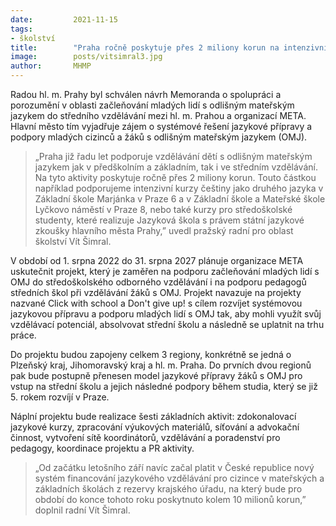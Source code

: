 ```yaml
---
date:         2021-11-15
tags:         
- školství
title:        "Praha ročně poskytuje přes 2 miliony korun na intenzivní kurzy češtiny"
image: 	      posts/vitsimral3.jpg
author:       MHMP
---
```


Radou hl. m. Prahy byl schválen návrh Memoranda o spolupráci a porozumění v oblasti začleňování mladých lidí s odlišným mateřským jazykem do středního vzdělávání mezi hl. m. Prahou a organizací META. Hlavní město tím vyjadřuje zájem o systémové řešení jazykové přípravy a podpory mladých cizinců a žáků s odlišným mateřským jazykem (OMJ).

> „Praha již řadu let podporuje vzdělávání dětí s odlišným mateřským jazykem jak v předškolním a základním, tak i ve středním vzdělávání. Na tyto aktivity poskytuje ročně přes 2 miliony korun. Touto částkou například podporujeme intenzivní kurzy češtiny jako druhého jazyka v Základní škole Marjánka v Praze 6 a v Základní škole a Mateřské škole Lyčkovo náměstí v Praze 8, nebo také kurzy pro středoškolské studenty, které realizuje Jazyková škola s právem státní jazykové zkoušky hlavního města Prahy,” uvedl pražský radní pro oblast školství Vít Šimral.

V období od 1. srpna 2022 do 31. srpna 2027 plánuje organizace META uskutečnit projekt, který je zaměřen na podporu začleňování mladých lidí s OMJ do středoškolského odborného vzdělávání i na podporu pedagogů středních škol při vzdělávání žáků s OMJ. Projekt navazuje na projekty nazvané Click with school a Don't give up! s cílem rozvíjet systémovou jazykovou přípravu a podporu mladých lidí s OMJ tak, aby mohli využít svůj vzdělávací potenciál, absolvovat střední školu a následně se uplatnit na trhu práce.

Do projektu budou zapojeny celkem 3 regiony, konkrétně se jedná o Plzeňský kraj, Jihomoravský kraj a hl. m. Praha. Do prvních dvou regionů pak bude postupně přenesen model jazykové přípravy žáků s OMJ pro vstup na střední školu a jejich následné podpory během studia, který se již 5. rokem rozvíjí v Praze.

Náplní projektu bude realizace šesti základních aktivit: zdokonalovací jazykové kurzy, zpracování výukových materiálů, síťování a advokační činnost, vytvoření sítě koordinátorů, vzdělávání a poradenství pro pedagogy, koordinace projektu a PR aktivity.

> „Od začátku letošního září navíc začal platit v České republice nový systém financování jazykového vzdělávání pro cizince v mateřských a základních školách z rezervy krajského úřadu, na který bude pro období do konce tohoto roku poskytnuto kolem 10 milionů korun,” doplnil radní Vít Šimral.  
